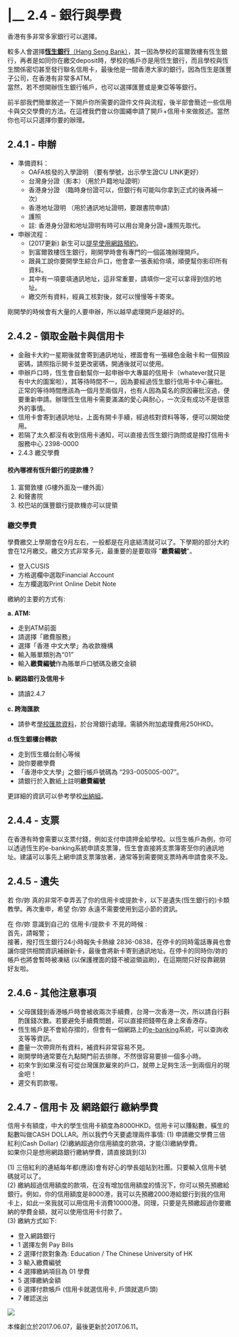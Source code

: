 # \|\_\_ 2.4 - 銀行與學費

香港有多非常多家銀行可以選擇。

較多人會選擇[**恆生銀行**（Hang Seng Bank）](https://bank.hangseng.com/1/2/chi/home)，其一因為學校的富爾敦樓有恆生銀行，再者是如同你在繳交deposit時，學校的帳戶亦是用恆生銀行，而且學校與恆生關係密切甚至發行聯名信用卡，最後他是一間香港大家的銀行。因為恆生是匯豐子公司，在香港有非常多ATM。  
當然，若不想開辦恆生銀行帳戶，也可以選擇匯豐或是東亞等等銀行。

前半部我們簡單敘述一下開戶你所需要的證件文件與流程，後半部會簡述一些信用卡與交交學費的方法。在這裡我們會以你圖繩申請了開戶+信用卡來做敘述。當然你也可以只選擇你要的辦理。

## 2.4.1 - 申辦

* 準備資料：
  * OAFA核發的入學證明 （要有學號，出示學生證CU LINK更好）
  * 台灣身分證（影本）（用於戶籍地址證明）
  * 香港身分證 （臨時身份證可以，但銀行有可能叫你拿到正式的後再補一次）
  * 香港地址證明 （用於通訊地址證明，要跟書院申請）
  * 護照
  * 註: 香港身分證和地址證明有時可以用台灣身分證+護照先取代。
* 申辦流程：
  * \(2017更新\) 新生可以[提早使用網路預約](https://bank.hangseng.com/1/2/chi/personal/banking-services/green-banking/ubooth)。 
  * 到富爾敦樓恆生銀行，剛開學時會有專門的一個區塊辦理開戶。
  * 跟員工說你要開學生綜合戶口，他會拿一張表給你填，順便幫你影印所有資料。
  * 其中有一項要填通訊地址，這非常重要，請填你一定可以拿得到信的地址。
  * 繳交所有資料，經員工核對後，就可以慢慢等卡寄來。

剛開學的時候會有大量的人要申辦，所以越早處理開戶是越好的。

## 2.4.2 - 領取金融卡與信用卡

* 金融卡大約一星期後就會寄到通訊地址，裡面會有一張綠色金融卡和一個預設密碼，請照指示開卡並更改密碼，開通後就可以使用。
* 申辦戶口時，恆生會自動幫你一起申辦中大專屬的信用卡（whatever就只是有中大的圖案啦），其等待時間不一，因為要經過恆生銀行信用卡中心審批。正常的等待時間應該為一個月至兩個月，也有人因為莫名的原因審批沒過，便要重新申請。辦理恆生信用卡需要滿滿的愛心與耐心，一次沒有成功不是很意外的事情。
* 信用卡會寄到通訊地址，上面有開卡手續，經過核對資料等等，便可以開始使用。
* 若隔了太久都沒有收到信用卡通知，可以直接去恆生銀行詢問或是撥打信用卡服務中心 2398-0000
* 2.4.3 繳交學費

#### 校內哪裡有恆升銀行的提款機？

1. 富爾敦樓 \(G樓外面及一樓外面）
2. 和聲書院
3. 校巴站的匯豐銀行提款機亦可以提領

### 繳交學費

學費繳交上學期會在9月左右，一般都是在月底結清就可以了。下學期的部分大約會在12月繳交。繳交方式非常多元，最重要的是要取得 "**繳費編號**"。

* 登入CUSIS
* 方格選欄中選取Financial Account
* 左方欄選取Print Online Debit Note

繳納的主要的方式有:

**a. ATM:** 

* 走到ATM前面
* 請選擇「繳費服務」
* 選擇「香港 中文大學」為收款機構
* 輸入賬單類別為“01”
* 輸入**繳費編號**作為賬單戶口號碼及繳交金額

**b. 網路銀行及信用卡**

* 請讀2.4.7

**c. 跨海匯款**

* 請參考[學校匯款資料](http://www.cuhk.edu.hk/bursary/eng/public/financial_guides/student_fee/pay_student_fee.html#p5)，於台灣銀行處理。需額外附加處理費用250HKD。

**d.恆生銀櫃台轉款**

* 走到恆生櫃台耐心等候
* 說你要繳學費
* 「香港中文大學」之銀行帳戶號碼為 “293-005005-007”。 
* 請銀行於入數紙上註明**繳費編號**

更詳細的資訊可以參考學校[出納組](http://www.cuhk.edu.hk/bursary/eng/public/financial_guides/student_fee.html)。

## 2.4.4 - 支票

在香港有時會需要以支票付錢，例如支付申請押金給學校。以恆生帳戶為例，你可以透過恆生的e-banking系統申請支票簿，恆生會直接將支票簿寄至你的通訊地址。建議可以事先上網申請支票簿放著，通常等到需要開支票時再申請會來不及。

## 2.4.5 - 遺失

若 你/妳 真的非常不幸弄丟了你的信用卡或提款卡，以下是遺失\(恆生銀行的\)卡類教學。再次重申，希望 你/妳 永遠不需要使用到這小節的資訊。

在 你/妳 意識到自己的 信用卡/提款卡 不見的時候 :  
首先，請報警；  
接著，撥打恆生銀行24小時報失卡熱線 2836-0838，在停卡的同時電話專員也會讓你提供相關資訊補辦新卡，最後會將新卡寄到通訊地址。在停卡的同時你/妳的帳戶也將會暫時被凍結 \(以保護裡面的錢不被盜領盜刷\)，在這期間只好投靠親朋好友啦。

## 2.4.6 - 其他注意事項

* 父母匯錢到香港帳戶時會被收兩次手續費，台灣一次香港一次，所以請自行斟酌匯錢次數。若要避免手續費問題，可以直接把錢帶在身上來香港存。
* 恆生帳戶是不會給存摺的，但會有一個網路上的[e-banking](https://bank.hangseng.com/1/2/chi/)系統，可以查詢收支等等資訊。
* 盡量一次帶齊所有資料，補資料非常容易不見。
* 剛開學時通常要在九點開門前去排隊，不然很容易要排一個多小時。
* 初來乍到如果沒有可從台灣匯款雇來的戶口，就帶上足夠生活一到兩個月的現金吧！
* 遲交有罰款喔。

## 2.4.7 - 信用卡 及 網路銀行 繳納學費

信用卡有額度，中大的學生信用卡額度為8000HKD。信用卡可以賺點數，橫生的點數叫做CASH DOLLAR。所以我們今天要處理兩件事情: \(1\) 申請繳交學費三倍紅利\(Cash Dollar\) \(2\)繳納超過你信用額度的款項，才能\(3\)繳納學費。  
如果你只是想用網路銀行繳納學費，請直接跳到\(3\)

\(1\) 三倍紅利的連結每年都\(應該\)會有好心的學長姐貼到社團。只要輸入信用卡號碼就可以了。  
\(2\) 繳納超過信用額度的款項，在沒有增加信用額度的情況下，你可以預先預繳給銀行。例如，你的信用額度是8000港，我可以先預繳2000港給銀行到我的信用卡上，如此一來我就可以用信用卡消費10000港。同理，只要是先預繳超過你要繳納的學費金額，就可以使用信用卡付款了。  
\(3\) 繳納方式如下:

* 登入網路銀行
* 1 選擇左側 Pay Bills
* 2 選擇付款對象為: Education / The Chinese University of HK
* 3 輸入繳費編號
* 4 選擇繳納項目為 01 學費
* 5 選擇繳納金額
* 6 選擇付款帳戶 \(信用卡就選信用卡, 戶頭就選戶頭\)
* 7 確認送出

![](../.gitbook/assets/ccpay.png)

本條創立於2017.06.07，最後更新於2017.06.11。

